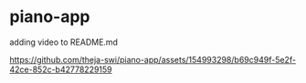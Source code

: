 # piano-app
adding video to README.md


https://github.com/theja-swi/piano-app/assets/154993298/b69c949f-5e2f-42ce-852c-b42778229159

